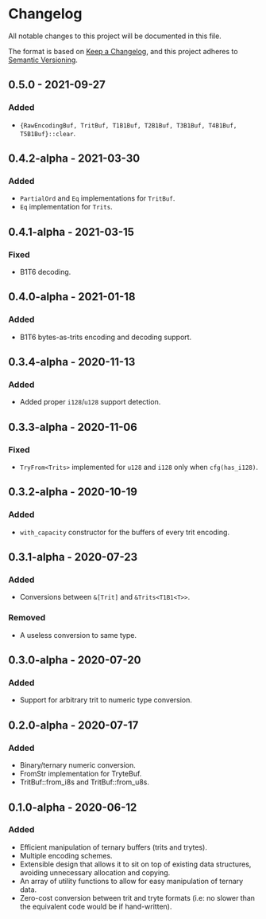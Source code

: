 # Changelog

All notable changes to this project will be documented in this file.

The format is based on [Keep a Changelog](https://keepachangelog.com/en/1.0.0/),
and this project adheres to [Semantic Versioning](https://semver.org/spec/v2.0.0.html).

<!-- ## Unreleased - YYYY-MM-DD

### Added

### Changed

### Deprecated

### Removed

### Fixed

### Security -->

## 0.5.0 - 2021-09-27

### Added

- `{RawEncodingBuf, TritBuf, T1B1Buf, T2B1Buf, T3B1Buf, T4B1Buf, T5B1Buf}::clear`.

## 0.4.2-alpha - 2021-03-30

### Added

- `PartialOrd` and `Eq` implementations for `TritBuf`.
- `Eq` implementation for `Trits`.

## 0.4.1-alpha - 2021-03-15

### Fixed

- B1T6 decoding.

## 0.4.0-alpha - 2021-01-18

### Added

- B1T6 bytes-as-trits encoding and decoding support.

## 0.3.4-alpha - 2020-11-13

### Added

- Added proper `i128`/`u128` support detection.

## 0.3.3-alpha - 2020-11-06

### Fixed

- `TryFrom<Trits>` implemented for `u128` and `i128` only when `cfg(has_i128)`.

## 0.3.2-alpha - 2020-10-19

### Added

- `with_capacity` constructor for the buffers of every trit encoding.

## 0.3.1-alpha - 2020-07-23

### Added

- Conversions between `&[Trit]` and `&Trits<T1B1<T>>`.

### Removed

- A useless conversion to same type.

## 0.3.0-alpha - 2020-07-20

### Added

- Support for arbitrary trit to numeric type conversion.

## 0.2.0-alpha - 2020-07-17

### Added

- Binary/ternary numeric conversion.
- FromStr implementation for TryteBuf.
- TritBuf::from_i8s and TritBuf::from_u8s.

## 0.1.0-alpha - 2020-06-12

### Added

- Efficient manipulation of ternary buffers (trits and trytes).
- Multiple encoding schemes.
- Extensible design that allows it to sit on top of existing data structures, avoiding unnecessary allocation and copying.
- An array of utility functions to allow for easy manipulation of ternary data.
- Zero-cost conversion between trit and tryte formats (i.e: no slower than the equivalent code would be if hand-written).
